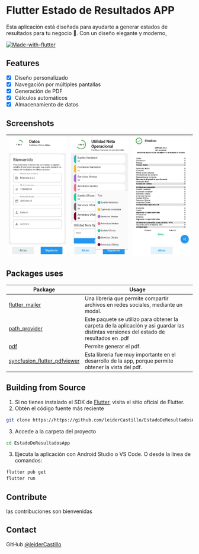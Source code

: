 # Flutter Estado de Resultados APP

Esta aplicación está diseñada para ayudarte a generar estados de resultados para tu negocio 🚀. Con un diseño elegante y moderno,

[![Made-with-flutter](https://img.shields.io/badge/Made%20with-Flutter-orange)](https://flutter.dev/)

## Features

- [x] Diseño personalizado
- [x] Navegación por múltiples pantallas
- [x] Generación de PDF
- [x] Cálculos automáticos
- [x] Almacenamiento de datos

## Screenshots
|  ![Imagen 3](ReadmeFiles/3.jpeg)| ![Imagen 2](ReadmeFiles/2.jpeg) | ![Imagen 1](ReadmeFiles/1.jpeg) |
| --- | --- | --- |

## Packages uses

Package | Usage
------------ | -------------
[flutter_mailer](https://pub.dev/packages/flutter_mailer) | Una libreria que permite compartir archivos en redes sociales, mediante un modal.
[path_provider](https://pub.dev/packages/path_provider) | Este paquete se utilizo para obtener la carpeta de la aplicación y asi guardar las distintas versiones del estado de resultados en .pdf
[pdf](https://pub.dev/packages/pdf) | Permite generar el pdf.
[syncfusion_flutter_pdfviewer](https://pub.dev/packages/syncfusion_flutter_pdfviewer) | Esta libreria fue muy importante en el desarrollo de la app, porque permite obtener la vista del pdf.


## Building from Source
1. Si no tienes instalado el SDK de [Flutter](https://flutter.dev/), visita el sitio oficial de Flutter.
2. Obtén el código fuente más reciente
```bash
git clone https://https://github.com/leiderCastillo/EstadoDeResultadosApp.git
```
3. Accede a la carpeta del proyecto
```bash
cd EstadoDeResultadosApp
```
3. Ejecuta la aplicación con Android Studio o VS Code. O desde la línea de comandos:
```bash
flutter pub get
flutter run
```

## Contribute
las contribuciones son bienvenidas

## Contact
GitHub [@leiderCastillo](https://github.com/leiderCastillo/)